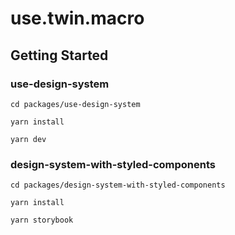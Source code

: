 # use.twin.macro

## Getting Started

### use-design-system
```
cd packages/use-design-system

yarn install

yarn dev
```

### design-system-with-styled-components

```
cd packages/design-system-with-styled-components

yarn install

yarn storybook
```
